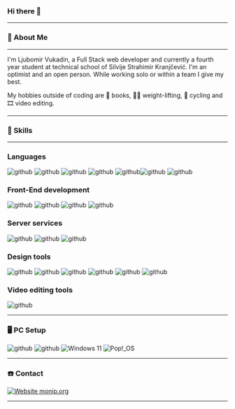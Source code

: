 ### Hi there 👋

---

### 👱 About Me 

---

I'm Ljubomir Vukadin, a Full Stack web developer and currently a fourth year student at technical school of Silvije Strahimir Kranjčević. I'm an optimist and an open person. While working solo or within a team I give my best.

My hobbies outside of coding are 📖 books, 🏋️‍♂️ weight-lifting, 🚴 cycling and 🎞️ video editing.  

---

### 🧰 Skills

---

### Languages

![github](https://img.shields.io/badge/HTML5-E34F26?style=for-the-badge&logo=html5&logoColor=white) ![github](https://img.shields.io/badge/CSS-239120?&style=for-the-badge&logo=css3&logoColor=white) ![github](https://img.shields.io/badge/Python-3776AB?style=for-the-badge&logo=python&logoColor=white) ![github](https://img.shields.io/badge/JavaScript-F7DF1E?style=for-the-badge&logo=JavaScript&logoColor=white) ![github](https://img.shields.io/badge/TypeScript-007ACC?style=for-the-badge&logo=typescript&logoColor=white)![github](https://img.shields.io/badge/Shell_Script-121011?style=for-the-badge&logo=gnu-bash&logoColor=white) ![github](https://img.shields.io/badge/PHP-777BB4?style=for-the-badge&logo=php&logoColor=white)

### Front-End development

![github](https://img.shields.io/badge/Django-092E20?style=for-the-badge&logo=django&logoColor=white) ![github](https://img.shields.io/badge/ThreeJS-000000?style=for-the-badge&logo=Three.js&logoColor=white) ![github](https://img.shields.io/badge/Vue.js-35495E?style=for-the-badge&logo=vue.js&logoColor=4FC08D) ![github](https://img.shields.io/badge/React-20232A?style=for-the-badge&logo=react&logoColor=61DAFB)

### Server services

![github](https://img.shields.io/badge/Heroku-430098?style=for-the-badge&logo=heroku&logoColor=white) ![github](https://img.shields.io/badge/Netlify-00C7B7?style=for-the-badge&logo=netlify&logoColor=white) ![github](https://img.shields.io/badge/Amazon_AWS-232F3E?style=for-the-badge&logo=amazon-aws&logoColor=white)

### Design tools

![github](https://img.shields.io/badge/Adobe%20Photoshop-31A8FF?style=for-the-badge&logo=Adobe%20Photoshop&logoColor=black) ![github](https://img.shields.io/badge/Adobe%20Illustrator-FF9A00?style=for-the-badge&logo=adobe%20illustrator&logoColor=white) ![github](https://img.shields.io/badge/Canva-%2300C4CC.svg?&style=for-the-badge&logo=Canva&logoColor=white) ![github](https://img.shields.io/badge/Figma-F24E1E?style=for-the-badge&logo=figma&logoColor=white) ![github](https://img.shields.io/badge/gimp-5C5543?style=for-the-badge&logo=gimp&logoColor=white) ![github](https://img.shields.io/badge/Inkscape-000000?style=for-the-badge&logo=Inkscape&logoColor=white) 

### Video editing tools

![github](https://img.shields.io/badge/Adobe%20after%20affects-CF96FD?style=for-the-badge&logo=Adobe%20after%20effects&logoColor=393665)

---

### :desktop_computer: PC Setup

![github](https://img.shields.io/badge/AMD-Ryzen_5_3600X-ED1C24?style=for-the-badge&logo=amd&logoColor=white) ![github](https://img.shields.io/badge/NVIDIA-GTX1060_3GB-76B900?style=for-the-badge&logo=nvidia&logoColor=white) ![Windows 11](https://img.shields.io/badge/Windows%2011-%230079d5.svg?style=for-the-badge&logo=Windows%2011&logoColor=white) ![Pop!\_OS](https://img.shields.io/badge/Pop!_OS-48B9C7?style=for-the-badge&logo=Pop!_OS&logoColor=white)

---

### :phone: Contact

[![Website monip.org](https://img.shields.io/badge/LinkedIn-0077B5?style=for-the-badge&logo=linkedin&logoColor=white)](https://www.linkedin.com/in/ljubomir-vukadin-93125323b/)

---
